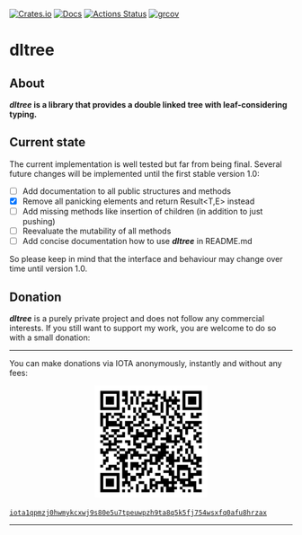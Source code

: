 [![Crates.io](https://img.shields.io/crates/v/dltree.svg)](https://crates.io/crates/dltree)
[![Docs](https://docs.rs/dltree/badge.svg)](https://docs.rs/crate/dltree/)
[![Actions Status](https://github.com/VilNeo/dltree/workflows/Test/badge.svg)](https://github.com/VilNeo/dltree/actions)
[![grcov](https://img.shields.io/codecov/c/github/VilNeo/dltree)](https://app.codecov.io/gh/VilNeo/dltree)

# dltree

## About

***dltree* is a library that provides a double linked tree with leaf-considering typing.**

## Current state

The current implementation is well tested but far from being final.
Several future changes will be implemented until the first stable version 1.0:

 - [ ] Add documentation to all public structures and methods
 - [x] Remove all panicking elements and return Result<T,E> instead
 - [ ] Add missing methods like insertion of children (in addition to just pushing)
 - [ ] Reevaluate the mutability of all methods
 - [ ] Add concise documentation how to use ***dltree*** in README.md

So please keep in mind that the interface and behaviour may change over time until version 1.0.

## Donation

***dltree*** is a purely private project and does not follow any commercial interests.
If you still want to support my work, you are welcome to do so with a small donation:

___
You can make donations via IOTA anonymously, instantly and without any fees:

<p style="text-align: center;">
<img src="resources/donation_address_iota.svg" width="200" height="200">

[`iota1qpmzj0hwmykcxwj9s80e5u7tpeuwpzh9ta8q5k5fj754wsxfq0afu8hrzax`](https://explorer.iota.org/mainnet/addr/iota1qpmzj0hwmykcxwj9s80e5u7tpeuwpzh9ta8q5k5fj754wsxfq0afu8hrzax)

</p>

___
